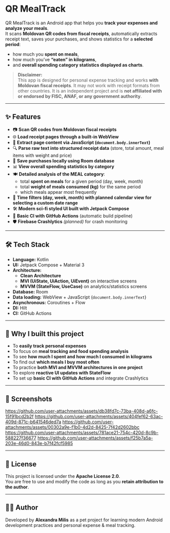 # QR MealTrack

QR MealTrack is an Android app that helps you **track your expenses and analyze your meals**.  
It scans **Moldovan QR codes from fiscal receipts**, automatically extracts receipt text, saves your purchases, and shows statistics for a **selected period**:  

- how much you **spent on meals**,  
- how much you’ve **“eaten” in kilograms**,  
- and **overall spending category statistics displayed as charts**.  

> **Disclaimer:**  
> This app is designed for personal expense tracking and works **with Moldovan fiscal receipts**. It may not work with receipt formats from other countries.
> It is an independent project and is **not affiliated with or endorsed by FISC, ANAF, or any government authority**.

---

## ✨ Features

- 📷 **Scan QR codes from Moldovan fiscal receipts**  
- 🌐 **Load receipt pages through a built-in WebView**  
- 📝 **Extract page content via JavaScript (`document.body.innerText`)**  
- 🔍 **Parse raw text into structured receipt data** (store, total amount, meal items with weight and price)  
- 💾 **Save purchases locally using Room database**  
- 📊 **View overall spending statistics by category**  
- 🍽 **Detailed analysis of the MEAL category**:  
  - total **spent on meals** for a given period (day, week, month)  
  - total **weight of meals consumed (kg)** for the same period  
  - which meals appear most frequently  
- 🔄 **Time filters (day, week, month) with planned calendar view for selecting a custom date range**  
- 🛠 **Modern sci-fi styled UI built with Jetpack Compose**  
- 🚀 **Basic CI with GitHub Actions** (automatic build pipeline)  
- 🛡 **Firebase Crashlytics** *(planned)* for crash monitoring  

---

## 🛠 Tech Stack

- **Language:** Kotlin  
- **UI:** Jetpack Compose + Material 3  
- **Architecture:**  
  - **Clean Architecture**  
  - **MVI (UiState, UiAction, UiEvent)** on interactive screens  
  - **MVVM (StateFlow, UseCase)** on analytics/statistics screens  
- **Database:** Room  
- **Data loading:** WebView + JavaScript (`document.body.innerText`)  
- **Asynchronous:** Coroutines + Flow  
- **DI:** Hilt  
- **CI:** GitHub Actions  

---

## 🎯 Why I built this project

- To **easily track personal expenses**  
- To focus on **meal tracking and food spending analysis**  
- To see **how much I spent and how much I consumed in kilograms**  
- To find out **which meals I buy most often**  
- To practice **both MVI and MVVM architectures in one project**  
- To explore **reactive UI updates with StateFlow**  
- To set up **basic CI with GitHub Actions** and integrate Crashlytics  

---

## 📸 Screenshots

https://github.com/user-attachments/assets/db38fd7c-73ba-408d-a6fc-15f91bcd2b2f  https://github.com/user-attachments/assets/404fef62-63ac-409d-871c-b641546ded7a  https://github.com/user-attachments/assets/00302a9e-f1b0-4d2d-8425-7f42d2602bbc  https://github.com/user-attachments/assets/781ace21-754c-420d-8c9b-588227f36677  https://github.com/user-attachments/assets/f25b7a5a-203e-46d0-843e-b7f42fcf5985

---

## 📜 License

This project is licensed under the **Apache License 2.0**.  
You are free to use and modify the code as long as you **retain attribution to the author**.

---

## 👩‍💻 Author

Developed by **Alexandra Milis** as a pet project for learning modern Android development practices and personal expense & meal tracking.
